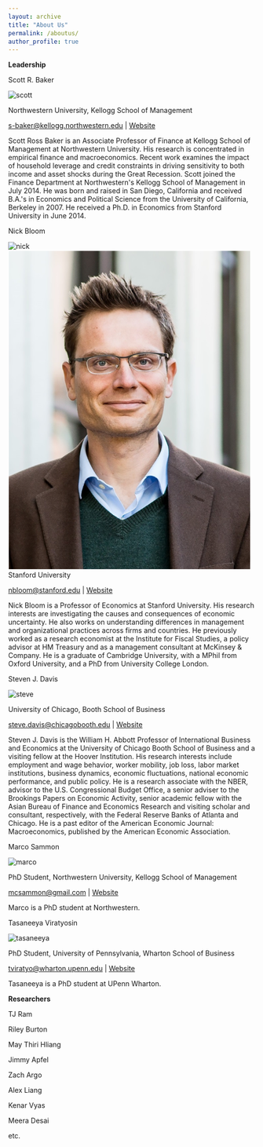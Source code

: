 ```yaml
---
layout: archive
title: "About Us"
permalink: /aboutus/
author_profile: true
---
```




<b>Leadership</b>

Scott R. Baker

![scott](https://stockjumpswebsite.github.io/stockjumps/files/scott.png)


Northwestern University, Kellogg School of Management 

s-baker@kellogg.northwestern.edu | <a href="https://www.kellogg.northwestern.edu/faculty/directory/baker_scott_r.aspx">Website</a>

Scott Ross Baker is an Associate Professor of Finance at Kellogg School of Management at Northwestern University. His research is concentrated in empirical finance and macroeconomics. Recent work examines the impact of household leverage and credit constraints in driving sensitivity to both income and asset shocks during the Great Recession. Scott joined the Finance Department at Northwestern's Kellogg School of Management in July 2014. He was born and raised in San Diego, California and received B.A.'s in Economics and Political Science from the University of California, Berkeley in 2007. He received a Ph.D. in Economics from Stanford University in June 2014.  
 
Nick Bloom

![nick](https://stockjumpswebsite.github.io/stockjumps/files/nick.png)
<img src='https://github.com/stockjumpswebsite/stockjumps/blob/master/_pages/files/NickBloom.png'>
Stanford University 

nbloom@stanford.edu | <a href="http://www.stanford.edu/~nbloom/">Website</a> 

Nick Bloom is a Professor of Economics at Stanford University. His research interests are investigating the causes and consequences of economic uncertainty. He also works on understanding differences in management and organizational practices across firms and countries. He previously worked as a research economist at the Institute for Fiscal Studies, a policy advisor at HM Treasury and as a management consultant at McKinsey & Company. He is a graduate of Cambridge University, with a MPhil from Oxford University, and a PhD from University College London.  



Steven J. Davis

![steve](https://stockjumpswebsite.github.io/stockjumps/files/steve.png)

University of Chicago, Booth School of Business

steve.davis@chicagobooth.edu | <a href="https://www.chicagobooth.edu/faculty/directory/d/steven-j-davis">Website</a> 

Steven J. Davis is the William H. Abbott Professor of International Business and Economics at the University of Chicago Booth School of Business and a visiting fellow at the Hoover Institution. His research interests include employment and wage behavior, worker mobility, job loss, labor market institutions, business dynamics, economic fluctuations, national economic performance, and public policy. He is a research associate with the NBER, advisor to the U.S. Congressional Budget Office, a senior adviser to the Brookings Papers on Economic Activity, senior academic fellow with the Asian Bureau of Finance and Economics Research and visiting scholar and consultant, respectively, with the Federal Reserve Banks of Atlanta and Chicago. He is a past editor of the American Economic Journal: Macroeconomics, published by the American Economic Association.


Marco Sammon

![marco](https://stockjumpswebsite.github.io/stockjumps/files/marco.png)

PhD Student, Northwestern University, Kellogg School of Management

mcsammon@gmail.com | <a href="http://marcosammon.com/">Website</a>

Marco is a PhD student at Northwestern.


Tasaneeya Viratyosin

![tasaneeya](https://stockjumpswebsite.github.io/stockjumps/files/tasaneeya.png) 


PhD Student, University of Pennsylvania, Wharton School of Business

tviratyo@wharton.upenn.edu | <a href="https://www.wharton.upenn.edu/">Website</a>

Tasaneeya is a PhD student at UPenn Wharton.


<b>Researchers</b>

TJ Ram

Riley Burton

May Thiri Hliang

Jimmy Apfel

Zach Argo

Alex Liang

Kenar Vyas

Meera Desai




etc.
